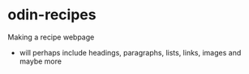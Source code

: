 # odin-recipes
Making a recipe webpage 
- will perhaps include headings, paragraphs, lists, links, images and maybe more